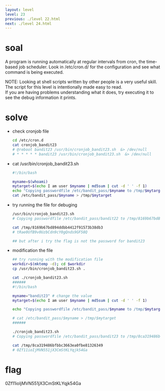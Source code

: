 ```yaml
---
layout: level
level: 23
previous: ./level 22.html
next: ./level 24.html
---
```


# soal
A program is running automatically at regular intervals from cron, the time-based job scheduler. Look in /etc/cron.d/ for the configuration and see what command is being executed.

NOTE: Looking at shell scripts written by other people is a very useful skill. The script for this level is intentionally made easy to read. \
If you are having problems understanding what it does, try executing it to see the debug information it prints.

# solve
- check cronjob file
    ```bash
    cd /etc/cron.d
    cat cronjob_bandit23
    # @reboot bandit23 /usr/bin/cronjob_bandit23.sh  &> /dev/null
    # * * * * * bandit23 /usr/bin/cronjob_bandit23.sh  &> /dev/null
    ```

- cat /usr/bin/cronjob_bandit23.sh
    ```bash
    #!/bin/bash

    myname=$(whoami)
    mytarget=$(echo I am user $myname | md5sum | cut -d ' ' -f 1)
    echo "Copying passwordfile /etc/bandit_pass/$myname to /tmp/$mytarget"
    cat /etc/bandit_pass/$myname > /tmp/$mytarget
    ```

- try running the file for debuging
    ```bash
    /usr/bin/cronjob_bandit23.sh
    # Copying passwordfile /etc/bandit_pass/bandit22 to /tmp/8169b67bd894ddbb4412f91573b38db3

    cat /tmp/8169b67bd894ddbb4412f91573b38db3
    # tRae0UfB9v0UzbCdn9cY0gQnds9GF58Q

    ## but after i try the flag is not the password for bandit23
    ```

- modification the file
    ```bash
    ## try running with the modification file
    workdir=$(mktemp -d); cd $workdir
    cp /usr/bin/cronjob_bandit23.sh .

    cat ./cronjob_bandit23.sh
    ######
    #!/bin/bash

    myname="bandit23" # change the value
    mytarget=$(echo I am user $myname | md5sum | cut -d ' ' -f 1)

    echo "Copying passwordfile /etc/bandit_pass/$myname to /tmp/$mytarget"

    # cat /etc/bandit_pass/$myname > /tmp/$mytarget
    ######

    ./cronjob_bandit23.sh
    # Copying passwordfile /etc/bandit_pass/bandit23 to /tmp/8ca319486bfbbc3663ea0fbe81326349

    cat /tmp/8ca319486bfbbc3663ea0fbe81326349
    # 0Zf11ioIjMVN551jX3CmStKLYqjk54Ga
    ```

# flag
0Zf11ioIjMVN551jX3CmStKLYqjk54Ga